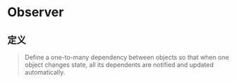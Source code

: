 # Observer

## 定义
> Define a one-to-many dependency between objects so that when one object changes state, all its dependents are notified and updated automatically.
